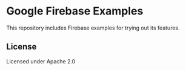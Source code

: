 # Google Firebase Examples

This repository includes Firebase examples for trying out its features.

## License
Licensed under Apache 2.0
